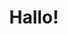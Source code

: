 ---
layout: question
id: "start"
title: "Hallo!"
description: "Schön, dass du dich entschieden hast, unsere schöne Stadt kennen zu lernen. Versuche mal, einen Blick auf den Bodensee zu werfen. Du wirst schnell feststellen, dass da der Bahnhof im Weg ist."
question: "Wie schön ist unser Bahnhof?"
answers:
    - text: "Hässlich"
      link: "https://robertnickel.online/radolfzell/train_station_ugly.html"
    - text: "Mittel"
      link: "https://robertnickel.online/radolfzell/train_station_wrong.html"
    - text: "Schön"
      link: "https://robertnickel.online/radolfzell/train_station_wrong.html"
---